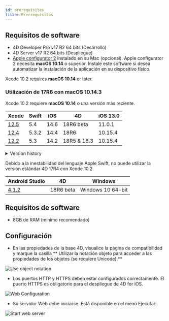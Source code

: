 ```yaml
---
id: prerequisites
title: Prerrequisitos
---
```


## Requisitos de software

* 4D Developer Pro v17 R2 64 bits (Desarrollo)
* 4D Server v17 R2 64 bits (Despliegue)
* [Apple configurator 2](https://itunes.apple.com/us/app/apple-configurator-2/id1037126344) instalado en su Mac (opcional). Apple configurator 2 necesita **macOS 10.14** o superior. Instale este software si desea automatizar la instalación de la aplicación en su dispositivo físico.

Xcode 10.2 requires **macOS 10.14** or later.

### Utilización de 17R6 con macOS 10.14.3

Xcode 10.2 requiere **macOS 10.14** o una versión más reciente.

| Xcode                                                                                                         | Swift | iOS  | 4D          | iOS 13.0 |
| ------------------------------------------------------------------------------------------------------------- | ----- | ---- | ----------- | -------- |
| [12.5](https://developer.apple.com/services-account/download?path=/Developer_Tools/Xcode_12.5/Xcode_12.5.xip) | 5.4   | 14.6 | 18R6 beta   | 11.0.1   |
| [12.4](https://developer.apple.com/services-account/download?path=/Developer_Tools/Xcode_12.4/Xcode_12.4.xip) | 5.3.2 | 14.4 | 18R6        | 10.15.4  |
| [12.2](https://developer.apple.com/services-account/download?path=/Developer_Tools/Xcode_12.2/Xcode_12.2.xip) | 5.3   | 14.2 | 18R5 & 18.3 | 10.15.4  |

<details><summary>Version history</summary>

| Xcode  | Swift | iOS  | 4D   | iOS 13.0 |
| ------ | ----- | ---- | ---- | -------- |
| 12.0   | 5.3   | 14.0 | 18R4 | 10.15.4  |
| 11.5   | 5.2.4 | 13.5 | 18R3 | 10.15.2  |
| 11.4   | 5.2   | 13.4 | 18.2 | 10.15.2  |
| 11.3.1 | 5.1.3 | 13.3 | 18.1 | 10.14.4  |
| 11.3.1 | 5.1.3 | 13.3 | 18R2 | 10.14.4  |
| 11.2   | 5.1   | 13.2 | 18   | 10.14.4  |
| 10.2.1 | 5.0   | 12.2 | 17R6 | 10.14.4  |
| 10.2   | 4.2.1 | 12.2 | 17R5 | 10.14.3  |
| 10.1   | 4.2.1 | 12   | 17R4 | 10.13.6  |
| 10.0   | 4.2   | 12   | 17R3 | 10.13.6  |
| 9.4    | 4.1.2 | 11.4 | 17R2 | 10.13.2  |
| 9.3.1  | 4.1   | 11.3 | 17R2 | 10.13.2  |
</details>

Debido a la inestabilidad del lenguaje Apple Swift, no puede utilizar la versión estándar 4D 17R4 con Xcode 10.2.

| Android Studio                                        | 4D        | Windows           |
| ----------------------------------------------------- | --------- | ----------------- |
| [4.1.2](https://developer.android.com/studio/archive) | 18R6 beta | Windows 10 64-bit |

## Requisitos de software

* 8GB de RAM (mínimo recomendado)

## Configuración

* En las propiedades de la base 4D, visualice la página de compatibilidad y marque la casilla ** Utilizar la notación objeto para acceder a las propiedades de los objetos (se requiere Unicode).**

![Use object notation](assets/en/prerequisites/Use-object-notation.png)

* Los puertos HTTP y HTTPS deben estar configurados correctamente. El puerto HTTPS es obligatorio para el despliegue de 4D for iOS.

![Web Configuration](assets/en/prerequisites/Web-Configuration.png)

* Su servidor Web debe iniciarse. Está disponible en el menú Ejecutar:

![Start web server](assets/en/prerequisites/Start-web-server.png)
